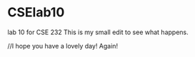 # CSElab10
lab 10 for CSE 232
This is my small edit to see what happens.

//I hope you have a lovely day! Again!
